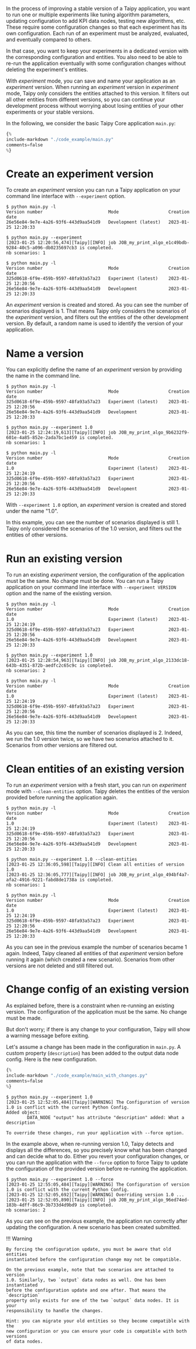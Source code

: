 In the process of improving a stable version of a Taipy application, you want to run
one or multiple experiments like tuning algorithm parameters, updating configuration to
add KPI data nodes, testing new algorithms, etc. These require some configuration changes
so that each experiment has its own configuration. Each run of an experiment
must be analyzed, evaluated, and eventually compared to others.

In that case, you want to keep your experiments in a dedicated version with the
corresponding configuration and entities. You also need to be able to re-run the
application eventually with some configuration changes without deleting the experiment's
entities.

With _experiment_ mode, you can save and name your application as an _experiment_ version.
When running an _experiment_ version in _experiment_ mode, Taipy only considers the
entities attached to this version. It filters out all other entities from different
versions, so you can continue your development process without worrying about losing
entities of your other experiments or your stable versions.

In the following, we consider the basic Taipy Core application `main.py`:

```python
{%
include-markdown "./code_example/main.py"
comments=false
%}
```

# Create an experiment version

To create an _experiment_ version you can run a Taipy application on your command line
interface with `--experiment` option.

```console
$ python main.py -l
Version number                         Mode                   Creation date
26e56e84-9e7e-4a26-93f6-443d9aa541d9   Development (latest)   2023-01-25 12:20:33

$ python main.py --experiment
[2023-01-25 12:20:56,474][Taipy][INFO] job JOB_my_print_algo_e1c49bdb-9284-40c5-a096-db0235697cb3 is completed.
nb scenarios: 1

$ python main.py -l
Version number                         Mode                   Creation date
325d0618-6f9e-459b-9597-48fa93a57a23   Experiment (latest)    2023-01-25 12:20:56
26e56e84-9e7e-4a26-93f6-443d9aa541d9   Development            2023-01-25 12:20:33
```

An _experiment_ version is created and stored. As you can see the number of scenarios
displayed is 1. That means Taipy only considers the scenarios of the _experiment_
version, and filters out the entities of the other development version. By default,
a random name is used to identify the version of your application.

# Name a version

You can explicitly define the name of an _experiment_ version by providing the name
in the command line.

```console
$ python main.py -l
Version number                         Mode                   Creation date
325d0618-6f9e-459b-9597-48fa93a57a23   Experiment (latest)    2023-01-25 12:20:56
26e56e84-9e7e-4a26-93f6-443d9aa541d9   Development            2023-01-25 12:20:33

$ python main.py --experiment 1.0
[2023-01-25 12:24:19,613][Taipy][INFO] job JOB_my_print_algo_9b6232f9-601e-4a85-852e-2ada7bc1e459 is completed.
nb scenarios: 1

$ python main.py -l
Version number                         Mode                   Creation date
1.0                                    Experiment (latest)    2023-01-25 12:24:19
325d0618-6f9e-459b-9597-48fa93a57a23   Experiment             2023-01-25 12:20:56
26e56e84-9e7e-4a26-93f6-443d9aa541d9   Development            2023-01-25 12:20:33
```

With `--experiment 1.0` option, an _experiment_ version is created and stored under
the name "1.0".

In this example, you can see the number of scenarios displayed is still 1. Taipy
only considered the scenarios of the 1.0 version, and filters out the entities of
other versions.

# Run an existing version

To run an existing _experiment_ version, the configuration of the application must
be the same. No change must be done. You can run a Taipy application on your
command line interface with `--experiment VERSION` option and the name of the existing version.

```console
$ python main.py -l
Version number                         Mode                   Creation date
1.0                                    Experiment (latest)    2023-01-25 12:24:19
325d0618-6f9e-459b-9597-48fa93a57a23   Experiment             2023-01-25 12:20:56
26e56e84-9e7e-4a26-93f6-443d9aa541d9   Development            2023-01-25 12:20:33

$ python main.py --experiment 1.0
[2023-01-25 12:28:54,963][Taipy][INFO] job JOB_my_print_algo_2133dc18-643b-4351-872b-aedfc2c65c9c is completed.
nb scenarios: 2

$ python main.py -l
Version number                         Mode                   Creation date
1.0                                    Experiment (latest)    2023-01-25 12:24:19
325d0618-6f9e-459b-9597-48fa93a57a23   Experiment             2023-01-25 12:20:56
26e56e84-9e7e-4a26-93f6-443d9aa541d9   Development            2023-01-25 12:20:33
```

As you can see, this time the number of scenarios displayed is 2. Indeed, we run
the 1.0 version twice, so we have two scenarios attached to it. Scenarios from other
versions are filtered out.

# Clean entities of an existing version

To run an _experiment_ version with a fresh start, you can run on _experiment_
mode with `--clean-entities` option. Taipy deletes the entities of the version
provided before running the application again.

```console
$ python main.py -l
Version number                         Mode                   Creation date
1.0                                    Experiment (latest)    2023-01-25 12:24:19
325d0618-6f9e-459b-9597-48fa93a57a23   Experiment             2023-01-25 12:20:56
26e56e84-9e7e-4a26-93f6-443d9aa541d9   Development            2023-01-25 12:20:33

$ python main.py --experiment 1.0 --clean-entities
[2023-01-25 12:36:05,598][Taipy][INFO] Clean all entities of version 1.0
[2023-01-25 12:36:05,777][Taipy][INFO] job JOB_my_print_algo_494bf4a7-afa2-4916-9221-fabd8de1738a is completed.
nb scenarios: 1

$ python main.py -l
Version number                         Mode                   Creation date
1.0                                    Experiment (latest)    2023-01-25 12:24:19
325d0618-6f9e-459b-9597-48fa93a57a23   Experiment             2023-01-25 12:20:56
26e56e84-9e7e-4a26-93f6-443d9aa541d9   Development            2023-01-25 12:20:33
```

As you can see in the previous example the number of scenarios became 1 again. Indeed,
Taipy cleaned all entities of that _experiment_ version before running it again (which
created a new scenario).
Scenarios from other versions are not deleted and still filtered out.

# Change config of an existing version

As explained before, there is a constraint when re-running an existing version.
The configuration of the application must be the same. No change must be made.

But don't worry; if there is any change to your configuration, Taipy will show
a warning message before exiting.

Let's assume a change has been made in the configuration in `main.py`. A custom
property (`description`) has been added to the output data node config. Here is
the new configuration.

```python
{%
include-markdown "./code_example/main_with_changes.py"
comments=false
%}
```

```console
$ python main.py --experiment 1.0
[2023-01-25 12:52:05,484][Taipy][WARNING] The Configuration of version 1.0 is conflict with the current Python Config.
Added object:
        DATA_NODE "output" has attribute "description" added: What a description

To override these changes, run your application with --force option.
```

In the example above, when re-running version 1.0, Taipy detects and displays all
the differences, so you precisely know what has been changed and can decide what
to do. Either you revert your configuration changes, or you can run the application
with the `--force` option to force Taipy to update the configuration of the provided
version before re-running the application.

```console
$ python main.py --experiment 1.0 --force
[2023-01-25 12:55:05,484][Taipy][WARNING] The Configuration of version 1.0 is conflict with the current Python Config.
[2023-01-25 12:52:05,692][Taipy][WARNING] Overriding version 1.0 ...
[2023-01-25 12:52:05,890][Taipy][INFO] job JOB_my_print_algo_96ed74ed-183b-4dff-86c9-3b733d4d9bd9 is completed.
nb scenarios: 2
```

As you can see on the previous example, the application run correctly after updating
the configuration. A new scenario has been created submitted.

!!! Warning

    By forcing the configuration update, you must be aware that old entities
    instantiated before the configuration change may not be compatible.

    On the previous example, note that two scenarios are attached to version
    1.0. Similarly, two `output` data nodes as well. One has been instantiated
    before the configuration update and one after. That means the `description`
    property only exists for one of the two `output` data nodes. It is your
    responsibility to handle the changes.

    Hint: you can migrate your old entities so they become compatible with the
    new configuration or you can ensure your code is compatible with both versions
    of data nodes.
